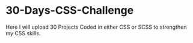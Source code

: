 # 30-Days-CSS-Challenge
Here I will upload 30 Projects Coded in either CSS or SCSS to strengthen my CSS skills.
